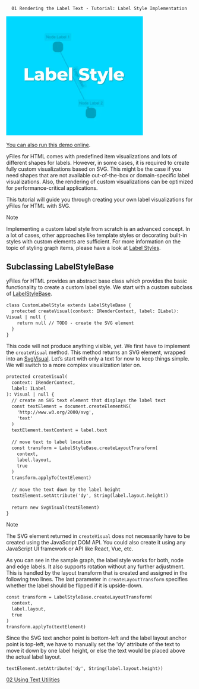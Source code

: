 <!--
 //////////////////////////////////////////////////////////////////////////////
 // @license
 // This file is part of yFiles for HTML.
 // Use is subject to license terms.
 //
 // Copyright (c) by yWorks GmbH, Vor dem Kreuzberg 28,
 // 72070 Tuebingen, Germany. All rights reserved.
 //
 //////////////////////////////////////////////////////////////////////////////
-->
#

      01 Rendering the Label Text - Tutorial: Label Style Implementation

<img src="../../../doc/demo-thumbnails/tutorial-style-implementation-label.webp" alt="demo-thumbnail" height="320"/>

[You can also run this demo online](https://www.yfiles.com/demos/tutorial-style-implementation-label/01-render-label-text/).

yFiles for HTML comes with predefined item visualizations and lots of different shapes for labels. However, in some cases, it is required to create fully custom visualizations based on SVG. This might be the case if you need shapes that are not available out-of-the-box or domain-specific label visualizations. Also, the rendering of custom visualizations can be optimized for performance-critical applications.

This tutorial will guide you through creating your own label visualizations for yFiles for HTML with SVG.

Note

Implementing a custom label style from scratch is an advanced concept. In a lot of cases, other approaches like template styles or decorating built-in styles with custom elements are sufficient. For more information on the topic of styling graph items, please have a look at [Label Styles](https://docs.yworks.com/yfileshtml/#/dguide/styles-label_styles).

## Subclassing LabelStyleBase

yFiles for HTML provides an abstract base class which provides the basic functionality to create a custom label style. We start with a custom subclass of [LabelStyleBase](https://docs.yworks.com/yfileshtml/#/api/LabelStyleBase).

```
class CustomLabelStyle extends LabelStyleBase {
  protected createVisual(context: IRenderContext, label: ILabel): Visual | null {
    return null // TODO - create the SVG element
  }
}
```

This code will not produce anything visible, yet. We first have to implement the `createVisual` method. This method returns an SVG element, wrapped into an [SvgVisual](https://docs.yworks.com/yfileshtml/#/api/SvgVisual). Let’s start with only a text for now to keep things simple. We will switch to a more complex visualization later on.

```
protected createVisual(
  context: IRenderContext,
  label: ILabel
): Visual | null {
  // create an SVG text element that displays the label text
  const textElement = document.createElementNS(
    'http://www.w3.org/2000/svg',
    'text'
  )
  textElement.textContent = label.text

  // move text to label location
  const transform = LabelStyleBase.createLayoutTransform(
    context,
    label.layout,
    true
  )
  transform.applyTo(textElement)

  // move the text down by the label height
  textElement.setAttribute('dy', String(label.layout.height))

  return new SvgVisual(textElement)
}
```

Note

The SVG element returned in `createVisual` does not necessarily have to be created using the JavaScript DOM API. You could also create it using any JavaScript UI framework or API like React, Vue, etc.

As you can see in the sample graph, the label style works for both, node and edge labels. It also supports rotation without any further adjustment. This is handled by the layout transform that is created and assigned in the following two lines. The last parameter in `createLayoutTransform` specifies whether the label should be flipped if it is upside-down.

```
const transform = LabelStyleBase.createLayoutTransform(
  context,
  label.layout,
  true
)
transform.applyTo(textElement)
```

Since the SVG text anchor point is bottom-left and the label layout anchor point is top-left, we have to manually set the 'dy' attribute of the text to move it down by one label height, or else the text would be placed above the actual label layout.

```
textElement.setAttribute('dy', String(label.layout.height))
```

[02 Using Text Utilities](../../tutorial-style-implementation-label/02-using-text-utilities/)

